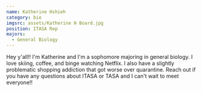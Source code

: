 ```yaml
---
name: Katherine Hshieh
category: bio
imgsrc: assets/Katherine H Board.jpg
position: ITASA Rep
majors:
  - General Biology
---
```

Hey y'all!! I'm Katherine and I'm a sophomore majoring in general biology. I love skiing, coffee, and binge watching Netflix. I also have a slightly problematic shopping addiction that got worse over quarantine. Reach out if you have any questions about ITASA or TASA and I can't wait to meet everyone!!
